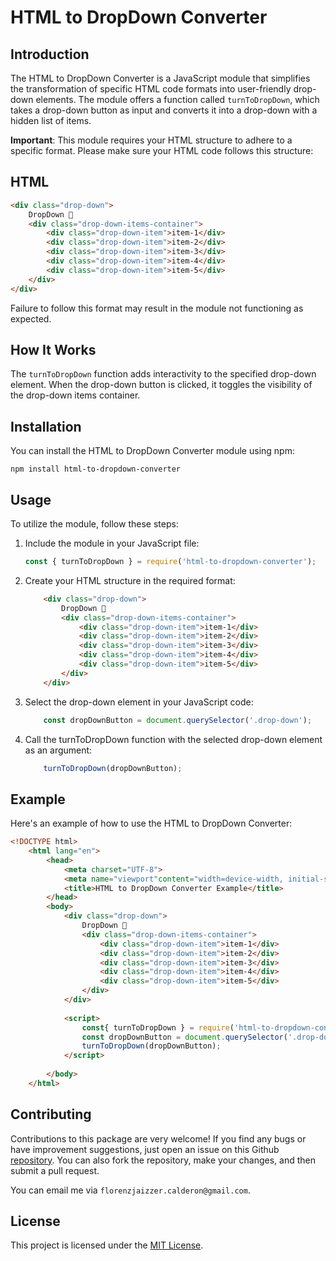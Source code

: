 # HTML to DropDown Converter

## Introduction

The HTML to DropDown Converter is a JavaScript module that simplifies the transformation of specific HTML code formats into user-friendly drop-down elements. The module offers a function called `turnToDropDown`, which takes a drop-down button as input and converts it into a drop-down with a hidden list of items.

**Important**: This module requires your HTML structure to adhere to a specific format. Please make sure your HTML code follows this structure:

## HTML

```html
<div class="drop-down">
    DropDown 🔽
    <div class="drop-down-items-container">
        <div class="drop-down-item">item-1</div>
        <div class="drop-down-item">item-2</div>
        <div class="drop-down-item">item-3</div>
        <div class="drop-down-item">item-4</div>
        <div class="drop-down-item">item-5</div>    
    </div>
</div>
```

Failure to follow this format may result in the module not functioning as expected.

## How It Works

The `turnToDropDown` function adds interactivity to the specified drop-down element. When the drop-down button is clicked, it toggles the visibility of the drop-down items container.

## Installation

You can install the HTML to DropDown Converter module using npm:

`npm install html-to-dropdown-converter`

## Usage

To utilize the module, follow these steps:

1. Include the module in your JavaScript file:
    ```JavaScript
    const { turnToDropDown } = require('html-to-dropdown-converter');
    ```

2. Create your HTML structure in the required format:
    ```html
        <div class="drop-down">
            DropDown 🔽
            <div class="drop-down-items-container">
                <div class="drop-down-item">item-1</div>
                <div class="drop-down-item">item-2</div>
                <div class="drop-down-item">item-3</div>
                <div class="drop-down-item">item-4</div>
                <div class="drop-down-item">item-5</div>    
            </div>
        </div>
    ```

3. Select the drop-down element in your JavaScript code:
    ```JavaScript
        const dropDownButton = document.querySelector('.drop-down');
    ```

4. Call the turnToDropDown function with the selected drop-down element as an argument:
    ```JavaScript
        turnToDropDown(dropDownButton);
    ```

## Example

Here's an example of how to use the HTML to DropDown Converter:

```HTML
<!DOCTYPE html> 
    <html lang="en"> 
        <head> 
            <meta charset="UTF-8"> 
            <meta name="viewport"content="width=device-width, initial-scale=1.0"> 
            <title>HTML to DropDown Converter Example</title> 
        </head> 
        <body> 
            <div class="drop-down"> 
                DropDown 🔽 
                <div class="drop-down-items-container"> 
                    <div class="drop-down-item">item-1</div> 
                    <div class="drop-down-item">item-2</div> 
                    <div class="drop-down-item">item-3</div> 
                    <div class="drop-down-item">item-4</div> 
                    <div class="drop-down-item">item-5</div> 
                </div> 
            </div> 
        
            <script> 
                const{ turnToDropDown } = require('html-to-dropdown-converter'); 
                const dropDownButton = document.querySelector('.drop-down'); 
                turnToDropDown(dropDownButton); 
            </script> 
            
        </body>
    </html>
```

## Contributing
Contributions to this package are very welcome! If you find any bugs or have improvement suggestions, just open an issue on this Github [repository](https://github.com/Jaizzer/HTML-to-dropdown-converter.git). You can also fork the repository, make your changes, and then submit a pull request. 

You can email me via `florenzjaizzer.calderon@gmail.com`.

## License
This project is licensed under the [MIT License](./LICENSE).
